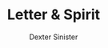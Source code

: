 ---
title: Letter & Spirit
author: Dexter Sinister
link: "http://www.servinglibrary.org/journal/3/letter-and-spirit"
---